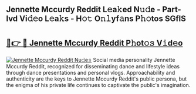 ## Jennette Mccurdy Reddit L𝚎a𝚔ed N𝚞𝚍e - Part-lvd Vi𝚍𝚎o L𝚎a𝚔s - H𝚘𝚝 O𝚗𝚕yf𝚊ns P𝚑𝚘tos SGflS

# <h2><a href="http://kf7l4yi.oniu.top/?m=Jennette+Mccurdy+Reddit">🔗👉 🔴 Jennette Mccurdy Reddit P𝚑ot𝚘𝚜 V𝚒d𝚎o</a></h2>

[![Jennette Mccurdy Reddit Nu𝚍e𝚜](https://i.imgur.com/0qMVB7G.gif)](http://kf7l4yi.oniu.top/?m=Jennette+Mccurdy+Reddit)
Social media personality Jennette Mccurdy Reddit, recognized for disseminating dance and lifestyle ideas through dance presentations and personal vlogs. Approachability and authenticity are the keys to Jennette Mccurdy Reddit's public persona, but the enigma of his private life continues to captivate the public's imagination.  
